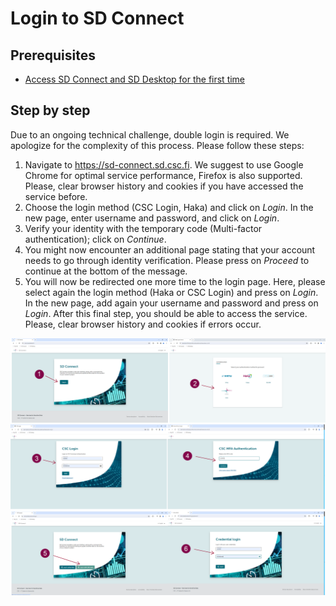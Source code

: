 # Login to SD Connect

## Prerequisites

* [Access SD Connect and SD Desktop for the first time](sd-access.md#access-sd-connect-and-sd-desktop-for-the-first-time)

## Step by step

Due to an ongoing technical challenge, double login is required. We apologize for the complexity of this process. Please follow these steps:

1. Navigate to <https://sd-connect.sd.csc.fi>. We suggest to use Google Chrome for optimal service performance, Firefox is also supported. Please, clear browser history and cookies if you have accessed the service before.
2. Choose the login method (CSC Login, Haka) and click on *Login*. In the new page, enter username and password, and click on *Login*.
3. Verify your identity with the temporary code (Multi-factor authentication); click on *Continue*.
4. You might now encounter an additional page stating that your account needs to go through identity verification. Please press on *Proceed* to continue at the bottom of the message.
5. You will now be redirected one more time to the login page. Here, please select again the login method (Haka or CSC Login) and press on *Login*. In the new page, add again your username and password and press on *Login*. After this final step, you should be able to access the service. Please, clear browser history and cookies if errors occur.

[![Project](images/connect/beta-login.png)](images/connect/beta-login.png)
